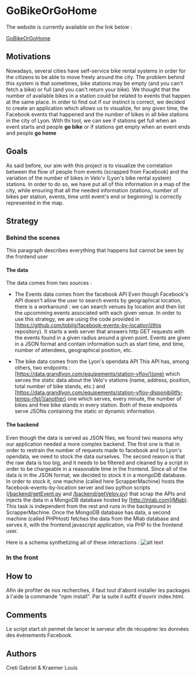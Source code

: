 # GoBikeOrGoHome

The website is currently available on the link below :

[GoBikeOrGoHome](http://creti.fr/gbgh)

## Motivations

Nowadays, several cities have self-service bike rental systems in order for the citizens to be able to move freely around the city. The problem behind this system is that sometimes, bike stations may be empty (and you can't fetch a bike) or full (and you can't return your bike). We thought that the number of available bikes in a station could be related to events that happen at the same place. In order to find out if our instinct is correct, we decided to create an application which allows us to visualize, for any given time, the Facebook events that happened and the number of bikes in all bike stations in the city of Lyon.
With thi tool, we can see if stations get full when an event starts and people **go bike** or if stations get empty when an event ends and people **go home**




## Goals

As said before, our aim with this project is to visualize the correlation between the flow of people from events (scrapped from Facebook) and the variation of the number of bikes in Velo'v (Lyon's bike rental system) stations. In order to do so, we have put all of this information in a map of the city, while ensuring that all the needed information (stations, number of bikes per station, events, time until event's end or beginning) is correctly represented in the map.

## Strategy


### Behind the scenes

This paragraph describes everything that happens but cannot be seen by the frontend user

#### The data
The data comes from two sources : 
+ The Events data comes from the facebook API
Even though Facebook's API doesn't allow the user to search events by geographical location, there is a workaround : we can search venues by location and then list the upcomming events associated with each given venue. In order to use this strategy, we are using the code provided in [https://github.com/tobilg/facebook-events-by-location](this repository). It starts a web server that answers http GET requests with the events found in a given radius around a given point. Events are given in a JSON format and contain information such as start time, end time, number of attendees, geographical position, etc.

+ The bike data comes from the Lyon's opendata API
This API has, among others, two endpoints : [https://data.grandlyon.com/equipements/station-vflov/](one) which serves the static data about the Velo'v stations (name, address, position, total number of bike stands, etc.) and [https://data.grandlyon.com/equipements/station-vflov-disponibilitfs-temps-rfel/](another) one which serves, every minute, the number of bikes and free bike stands in every station. Both of these endpoints serve JSONs containing the static or dynamic information.

#### The backend

Even though the data is served as JSON files, we found two reasons why our application needed a more complex backend. The first one is that in order to restrain the number of requests made to facebook and to Lyon's opendata, we need to stock the data ourselves. The second reason is that the raw data is too big, and it needs to be filtered and cleaned by a script in order to be chargeable in a reasonable time in the frontend.
Since all of the data is in the JSON format, we decided to stock it in a mongoDB database. In order to stock it, one machine (called here ScrapperMachine) hosts the facebook-events-by-location server and two python scripts ([/backend/getEvent.py](1) and [/backend/getVelov.py](2)) that scrap the APIs and injects the data in a MongoDB database hosted by [http://mlab.com](Mlab). This task is independent from the rest and runs in the background in ScrapperMachine.
Once the MongoDB database has data, a second machine (called PHPHost) fetches the data from the Mlab database and serves it, with the frontend javascript application, via PHP to the frontend user.

Here is a schema synthetizing all of these interactions : 
![alt text](docs/assets/schema.jpg "Backend Schema")

### In the front

## How to

Afin de profiter de nos recherches, il faut tout d'abord installer les packages à l'aide la commande "npm install". Par la suite il suffit d'ouvrir index.html.

## Comments

Le script start.sh permet de lancer le serveur afin de récupérer les données des événements Facebook.

## Authors

Creti Gabriel & Kraemer Louis
